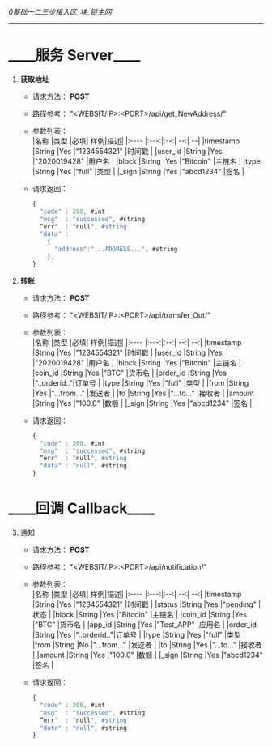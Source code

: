 _0基础一二三步接入区\_块\_链主网_
***
\_\_\_\_服务 Server\_\_\_\_
====

1. **获取地址**  
    + 请求方法：   **POST**  
    + 路径参考：   "\<WEBSIT/IP\>:\<PORT\>/api/get_NewAddress/"  
    + 参数列表：  
      |名称  |类型  |必填| 样例|描述|
      |:---- |:---:|:--:| --:| --|
      |timestamp  |String |Yes  |"1234554321" |时间戳  |
      |user_id    |String |Yes  |"2020019428" |用户名  |
      |block      |String |Yes  |"Bitcoin"    |主链名  |
      |type       |String |Yes  |"full"       |类型    |
      |\_sign     |String |Yes  |"abcd1234"   |签名    |

    + 请求返回：  
        ```javascript
        {
          "code" : 200, #int
          "msg"  : "successed", #string
          ”err"  : "null", #string
          "data" :
            {
              "address":"...ADDRESS...", #string
            },
        }
        ```

2. **转账**  
    + 请求方法：   **POST**  
    + 路径参考：   "\<WEBSIT/IP\>:\<PORT\>/api/transfer_Out/"  
    + 参数列表：  
      |名称  |类型  |必填| 样例|描述|
      |:---- |:---:|:--:| --:| --:|
      |timestamp  |String |Yes  |"1234554321" |时间戳  |
      |user_id    |String |Yes  |"2020019428" |用户名  |
      |block      |String |Yes  |"Bitcoin"    |主链名  |
      |coin_id    |String |Yes  |"BTC"        |货币名  |
      |order_id   |String |Yes  |"..orderid.."|订单号  |
      |type       |String |Yes  |"full"       |类型    |
      |from       |String |Yes  |"...from..." |发送者  |
      |to         |String |Yes  |"...to..."   |接收者  |
      |amount     |String |Yes  |"100.0"      |数额    |
      |\_sign     |String |Yes  |"abcd1234"   |签名    |

    + 请求返回：  
        ```javascript
        {
          "code" : 200, #int
          "msg"  : "successed", #string
          ”err"  : "null", #string
          "data" : "null", #string
        }
        ```

\_\_\_\_回调 Callback\_\_\_\_
====

3. 通知  
    + 请求方法：   **POST**  
    + 路径参考：   "\<WEBSIT/IP\>:\<PORT\>/api/notification/"  
    + 参数列表：  
      |名称  |类型  |必填| 样例|描述|
      |:---- |:---:|:--:| --:| --:|
      |timestamp  |String |Yes  |"1234554321" |时间戳 |
      |status     |String |Yes  |"pending"    |状态   |
      |block      |String |Yes  |"Bitcoin"    |主链名 |
      |coin_id    |String |Yes  |"BTC"        |货币名 |
      |app_id     |String |Yes  |"Test_APP"   |应用名 |
      |order_id   |String |Yes  |"..orderid.."|订单号 |
      |type       |String |Yes  |"full"       |类型   |
      |from       |String |No   |"...from..." |发送者 |
      |to         |String |Yes  |"...to..."   |接收者 |
      |amount     |String |Yes  |"100.0"      |数额   |
      |\_sign     |String |Yes  |"abcd1234"   |签名   |

    + 请求返回：  
        ```javascript
        {
          "code" : 200, #int
          "msg"  : "successed", #string
          ”err"  : "null", #string
          "data" : "null", #string
        }
        ```
